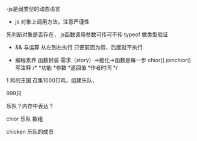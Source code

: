 -js是弱类型的动态语言

- js 对象上调用方法，注意严谨性

 先判断对象是否存在，
 js函数调用参数可传可不传
 typeof 做类型验证
 - && 与运算
 从左到右执行 只要前面为假，后面就不执行

 - 编程素养
   函数封装
   需求（story）->细化->函数是每一步
   chior[]  joinchior()
   写注释 
   /*
   *功能
   *参数
   *返回值
   *作者时间
   */





1 鸡的王国 召集1000只鸡，组建乐队，

999只


乐队？内存中表达？

chior 乐队 数组

chicken  乐队的成员